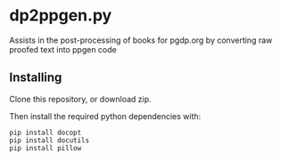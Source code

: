 # dp2ppgen.py

Assists in the post-processing of books for pgdp.org by converting raw proofed text into ppgen code

## Installing

Clone this repository, or download zip.

Then install the required python dependencies with:

    pip install docopt
    pip install docutils
    pip install pillow
